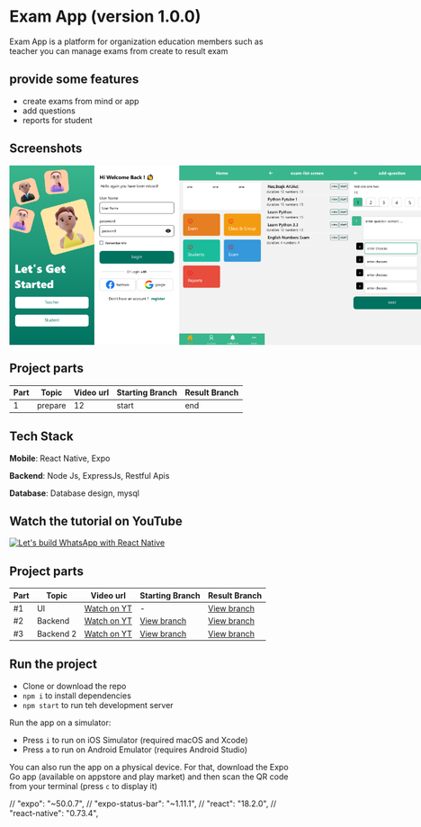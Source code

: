 # Exam App (version 1.0.0)

Exam App is a platform for organization education members such as teacher
you can manage exams from create to result exam

## provide some features
- create exams from mind or app
- add questions
- reports for student

## Screenshots

<div style="display: flex; flex-direction: 'row';">
<img src="./screenshots/welcome.png" width=30%>
<img src="./screenshots/login.png" width=30%>
<img src="./screenshots/home.png" width=30%>
<img src="./screenshots/exam-list.png" width=30%>
<img src="./screenshots/add-question.png" width=30%>

</div>

## Project parts

| Part | Topic     | Video url                                                 | Starting Branch                                                      | Result Branch                                                         |
| ---- | --------- | --------------------------------------------------------- | -------------------------------------------------------------------- | -------------|
| 1 | prepare | 12 | start | end |

## Tech Stack

**Mobile**: React Native, Expo

**Backend**: Node Js, ExpressJs, Restful Apis

**Database**: Database design, mysql

## Watch the tutorial on YouTube

[![Let's build WhatsApp with React Native](http://img.youtube.com/vi/mxXJSVW4tRY/0.jpg)](http://www.youtube.com/watch?v=mxXJSVW4tRY "Let's build WhatsApp with React Native")

## Project parts

| Part | Topic     | Video url                                                 | Starting Branch                                                      | Result Branch                                                         |
| ---- | --------- | --------------------------------------------------------- | -------------------------------------------------------------------- | --------------------------------------------------------------------- |
| #1   | UI        | [Watch on YT](http://www.youtube.com/watch?v=mxXJSVW4tRY) | -                                                                    | [View branch](https://github.com/notJust-dev/whatsapp/tree/Part1-UI)  |
| #2   | Backend   | [Watch on YT](https://youtu.be/8psijC5ezkc)               | [View branch](https://github.com/notJust-dev/whatsapp/tree/Part1-UI) | [View branch](https://github.com/notJust-dev/whatsapp/tree/backend)   |
| #3   | Backend 2 | [Watch on YT](https://youtu.be/-m-4_DRLmrc)               | [View branch](https://github.com/notJust-dev/whatsapp/tree/backend)  | [View branch](https://github.com/notJust-dev/whatsapp/tree/backend-2) |

## Run the project

- Clone or download the repo
- `npm i` to install dependencies
- `npm start` to run teh development server

Run the app on a simulator:

- Press `i` to run on iOS Simulator (required macOS and Xcode)
- Press `a` to run on Android Emulator (requires Android Studio)

You can also run the app on a physical device. For that, download the Expo Go app (available on appstore and play market) and then scan the QR code from your terminal (press `c` to display it)


// "expo": "~50.0.7",
    // "expo-status-bar": "~1.11.1",
    // "react": "18.2.0",
    // "react-native": "0.73.4",